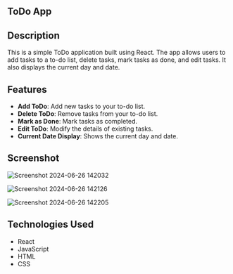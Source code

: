 ## ToDo App

## Description

This is a simple ToDo application built using React. The app allows users to add tasks to a to-do list, delete tasks, mark tasks as done, and edit tasks. It also displays the current day and date.

## Features

- **Add ToDo**: Add new tasks to your to-do list.
- **Delete ToDo**: Remove tasks from your to-do list.
- **Mark as Done**: Mark tasks as completed.
- **Edit ToDo**: Modify the details of existing tasks.
- **Current Date Display**: Shows the current day and date.

## Screenshot


![Screenshot 2024-06-26 142032](https://github.com/goureeshr/ToDo-App/assets/104846398/8ff00da3-8881-4ef0-a7c4-725b0d78109a)


![Screenshot 2024-06-26 142126](https://github.com/goureeshr/ToDo-App/assets/104846398/f05ec3c1-c9c4-44d0-b916-2504db030e8c)


![Screenshot 2024-06-26 142205](https://github.com/goureeshr/ToDo-App/assets/104846398/e6a35cda-84fe-4356-ad56-f379ad7505ad)


## Technologies Used

- React
- JavaScript
- HTML
- CSS
